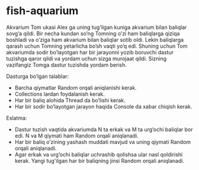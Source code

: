 # fish-aquarium
Akvarium
Tom ukasi Alex ga uning tug’ilgan kuniga akvarium bilan baliqlar sovg’a qildi. Bir necha
kundan so’ng Tomning o’zi ham baliqlarga qiziqa boshladi va o’ziga ham akvarium bilan
baliqlar sotib oldi. Lekin baliqlarga qarash uchun Tomning yetarlicha bo’sh vaqti yo’q edi.
Shuning uchun Tom akvariumda sodir bo’layotgan har bir jarayonni yozib boruvchi dastur
tuzishga qaror qildi va yordam uchun sizga murojaat qildi. Sizning vazifangiz Tomga dastur
tuzishda yordam berish.

Dasturga bo’lgan talablar:
- Barcha qiymatlar Random orqali aniqlanishi kerak.
- Collections lardan foydalanish kerak.
- Har bir baliq alohida Thread da bo’lishi kerak.
- Har bir sodir bo’layotgan jarayon haqida Console da xabar chiqish kerak.

Eslatma:
- Dastur tuzish vaqtida akvariumda N ta erkak va M ta urg’ochi baliqlar bor edi. N va M
qiymati ham Random orqali aniqlanadi.
- Har bir baliq o’zining yashash muddati mavjud va uning qiymati Random orqali
aniqlanadi.
- Agar erkak va urg’ochi baliqlar uchrashib qolishsa ular nasl qoldirishi kerak. Yangi
tug'ilgan har bir baliqning jinsi Random orqali aniqlanadi.
